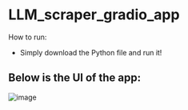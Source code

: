# LLM_scraper_gradio_app

How to run:
- Simply download the Python file and run it!

## Below is the UI of the app:
![image](https://github.com/adeel-maker/LLM_scraper_gradio_app/assets/82579995/65040c77-6518-4d0e-ac99-cf90e809cde7)
